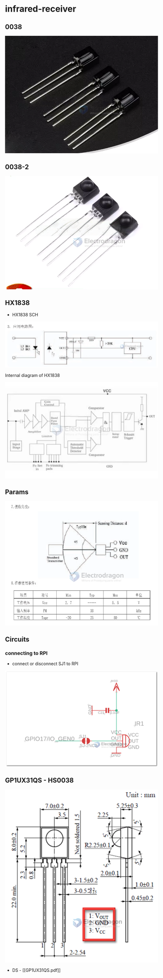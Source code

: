 
# infrared-receiver

## 0038 

![](2024-01-04-16-55-47.png)

## 0038-2 

![](2024-01-04-16-58-41.png)

## HX1838 

- HX1838 SCH

![](2024-01-04-16-59-58.png)

Internal diagram of HX1838 

![](2024-12-03-18-12-48.png)


## Params 

![](2024-01-04-17-00-32.png)

## Circuits 

### connecting to RPI 

- connect or disconnect SJ1 to RPI

![](2023-10-31-17-25-13.png)


## GP1UX31QS - HS0038 

![](2023-12-29-16-18-12.png)

- DS - [[GP1UX31QS.pdf]]


